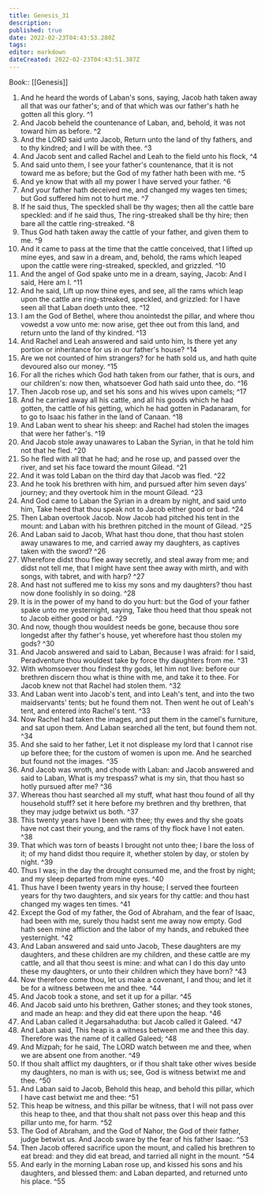 ```yaml
---
title: Genesis_31
description: 
published: true
date: 2022-02-23T04:43:53.280Z
tags: 
editor: markdown
dateCreated: 2022-02-23T04:43:51.387Z
---
```


 Book:: [[Genesis]]
 1. And he heard the words of Laban's sons, saying, Jacob hath taken away all that was our father's; and of that which was our father's hath he gotten all this glory. ^1
 2. And Jacob beheld the countenance of Laban, and, behold, it was not toward him as before. ^2
 3. And the LORD said unto Jacob, Return unto the land of thy fathers, and to thy kindred; and I will be with thee. ^3
 4. And Jacob sent and called Rachel and Leah to the field unto his flock, ^4
 5. And said unto them, I see your father's countenance, that it is not toward me as before; but the God of my father hath been with me. ^5
 6. And ye know that with all my power I have served your father. ^6
 7. And your father hath deceived me, and changed my wages ten times; but God suffered him not to hurt me. ^7
 8. If he said thus, The speckled shall be thy wages; then all the cattle bare speckled: and if he said thus, The ring-streaked shall be thy hire; then bare all the cattle ring-streaked. ^8
 9. Thus God hath taken away the cattle of your father, and given them to me. ^9
 10. And it came to pass at the time that the cattle conceived, that I lifted up mine eyes, and saw in a dream, and, behold, the rams which leaped upon the cattle were ring-streaked, speckled, and grizzled. ^10
 11. And the angel of God spake unto me in a dream, saying, Jacob: And I said, Here am I. ^11
 12. And he said, Lift up now thine eyes, and see, all the rams which leap upon the cattle are ring-streaked, speckled, and grizzled: for I have seen all that Laban doeth unto thee. ^12
 13. I am the God of Bethel, where thou anointedst the pillar, and where thou vowedst a vow unto me: now arise, get thee out from this land, and return unto the land of thy kindred. ^13
 14. And Rachel and Leah answered and said unto him, Is there yet any portion or inheritance for us in our father's house? ^14
 15. Are we not counted of him strangers? for he hath sold us, and hath quite devoured also our money. ^15
 16. For all the riches which God hath taken from our father, that is ours, and our children's: now then, whatsoever God hath said unto thee, do. ^16
 17. Then Jacob rose up, and set his sons and his wives upon camels; ^17
 18. And he carried away all his cattle, and all his goods which he had gotten, the cattle of his getting, which he had gotten in Padanaram, for to go to Isaac his father in the land of Canaan. ^18
 19. And Laban went to shear his sheep: and Rachel had stolen the images that were her father's. ^19
 20. And Jacob stole away unawares to Laban the Syrian, in that he told him not that he fled. ^20
 21. So he fled with all that he had; and he rose up, and passed over the river, and set his face toward the mount Gilead. ^21
 22. And it was told Laban on the third day that Jacob was fled. ^22
 23. And he took his brethren with him, and pursued after him seven days' journey; and they overtook him in the mount Gilead. ^23
 24. And God came to Laban the Syrian in a dream by night, and said unto him, Take heed that thou speak not to Jacob either good or bad. ^24
 25. Then Laban overtook Jacob. Now Jacob had pitched his tent in the mount: and Laban with his brethren pitched in the mount of Gilead. ^25
 26. And Laban said to Jacob, What hast thou done, that thou hast stolen away unawares to me, and carried away my daughters, as captives taken with the sword? ^26
 27. Wherefore didst thou flee away secretly, and steal away from me; and didst not tell me, that I might have sent thee away with mirth, and with songs, with tabret, and with harp? ^27
 28. And hast not suffered me to kiss my sons and my daughters? thou hast now done foolishly in so doing. ^28
 29. It is in the power of my hand to do you hurt: but the God of your father spake unto me yesternight, saying, Take thou heed that thou speak not to Jacob either good or bad. ^29
 30. And now, though thou wouldest needs be gone, because thou sore longedst after thy father's house, yet wherefore hast thou stolen my gods? ^30
 31. And Jacob answered and said to Laban, Because I was afraid: for I said, Peradventure thou wouldest take by force thy daughters from me. ^31
 32. With whomsoever thou findest thy gods, let him not live: before our brethren discern thou what is thine with me, and take it to thee. For Jacob knew not that Rachel had stolen them. ^32
 33. And Laban went into Jacob's tent, and into Leah's tent, and into the two maidservants' tents; but he found them not. Then went he out of Leah's tent, and entered into Rachel's tent. ^33
 34. Now Rachel had taken the images, and put them in the camel's furniture, and sat upon them. And Laban searched all the tent, but found them not. ^34
 35. And she said to her father, Let it not displease my lord that I cannot rise up before thee; for the custom of women is upon me. And he searched but found not the images. ^35
 36. And Jacob was wroth, and chode with Laban: and Jacob answered and said to Laban, What is my trespass? what is my sin, that thou hast so hotly pursued after me? ^36
 37. Whereas thou hast searched all my stuff, what hast thou found of all thy household stuff? set it here before my brethren and thy brethren, that they may judge betwixt us both. ^37
 38. This twenty years have I been with thee; thy ewes and thy she goats have not cast their young, and the rams of thy flock have I not eaten. ^38
 39. That which was torn of beasts I brought not unto thee; I bare the loss of it; of my hand didst thou require it, whether stolen by day, or stolen by night. ^39
 40. Thus I was; in the day the drought consumed me, and the frost by night; and my sleep departed from mine eyes. ^40
 41. Thus have I been twenty years in thy house; I served thee fourteen years for thy two daughters, and six years for thy cattle: and thou hast changed my wages ten times. ^41
 42. Except the God of my father, the God of Abraham, and the fear of Isaac, had been with me, surely thou hadst sent me away now empty. God hath seen mine affliction and the labor of my hands, and rebuked thee yesternight. ^42
 43. And Laban answered and said unto Jacob, These daughters are my daughters, and these children are my children, and these cattle are my cattle, and all that thou seest is mine: and what can I do this day unto these my daughters, or unto their children which they have born? ^43
 44. Now therefore come thou, let us make a covenant, I and thou; and let it be for a witness between me and thee. ^44
 45. And Jacob took a stone, and set it up for a pillar. ^45
 46. And Jacob said unto his brethren, Gather stones; and they took stones, and made an heap: and they did eat there upon the heap. ^46
 47. And Laban called it Jegarsahadutha: but Jacob called it Galeed. ^47
 48. And Laban said, This heap is a witness between me and thee this day. Therefore was the name of it called Galeed; ^48
 49. And Mizpah; for he said, The LORD watch between me and thee, when we are absent one from another. ^49
 50. If thou shalt afflict my daughters, or if thou shalt take other wives beside my daughters, no man is with us; see, God is witness betwixt me and thee. ^50
 51. And Laban said to Jacob, Behold this heap, and behold this pillar, which I have cast betwixt me and thee: ^51
 52. This heap be witness, and this pillar be witness, that I will not pass over this heap to thee, and that thou shalt not pass over this heap and this pillar unto me, for harm. ^52
 53. The God of Abraham, and the God of Nahor, the God of their father, judge betwixt us. And Jacob sware by the fear of his father Isaac. ^53
 54. Then Jacob offered sacrifice upon the mount, and called his brethren to eat bread: and they did eat bread, and tarried all night in the mount. ^54
 55. And early in the morning Laban rose up, and kissed his sons and his daughters, and blessed them: and Laban departed, and returned unto his place. ^55
